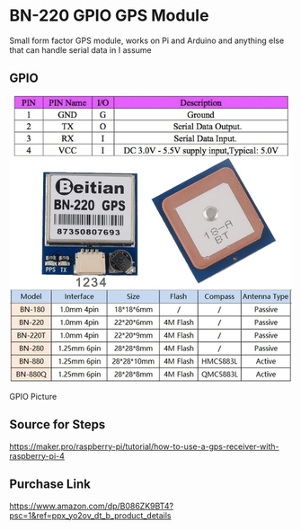 # BN-220 GPIO GPS Module

Small form factor GPS module, works on Pi and Arduino and anything else that can handle serial data in I assume

## GPIO

![alt text](BN-220_pinout.jpg)

GPIO Picture


## Source for Steps

https://maker.pro/raspberry-pi/tutorial/how-to-use-a-gps-receiver-with-raspberry-pi-4


## Purchase Link

https://www.amazon.com/dp/B086ZK9BT4?psc=1&ref=ppx_yo2ov_dt_b_product_details